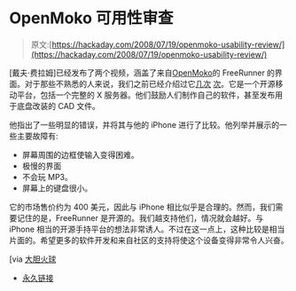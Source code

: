 # OpenMoko 可用性审查

> 原文:[https://hackaday.com/2008/07/19/openmoko-usability-review/](https://hackaday.com/2008/07/19/openmoko-usability-review/)

[戴夫·费拉姆]已经发布了两个视频，涵盖了来自[OpenMoko](http://wiki.openmoko.org/wiki/Main_Page)的 FreeRunner 的界面。对于那些不熟悉的人来说，我们之前已经介绍过它[几次](http://www.hackaday.com/2008/07/10/neo-freerunner-software-review/) [次](http://www.hackaday.com/2008/06/25/openmoko-freerunner-now-available/)。它是一个开源移动平台，包括一个完整的 X 服务器。他们鼓励人们制作自己的软件，甚至发布用于底盘改装的 CAD 文件。

他指出了一些明显的错误，并将其与他的 iPhone 进行了比较。他列举并展示的一些主要故障有:

*   屏幕周围的边框使输入变得困难。
*   极慢的界面
*   不会玩 MP3。
*   屏幕上的键盘很小。

它的市场售价约为 400 美元，因此与 iPhone 相比似乎是合理的。然而，我们需要记住的是，FreeRunner 是开源的。我们越支持他们，情况就会越好。与 iPhone 相当的开源手持平台的想法非常诱人。不过在这一点上，这种比较是相当片面的。希望更多的软件开发和来自社区的支持将使这个设备变得非常令人兴奋。

[via [大胆火球](http://daringfireball.net/linked/2008/07/19/openmoko)

*   [永久链接](http://daringfireball.net/linked/2008/07/19/openmoko)
